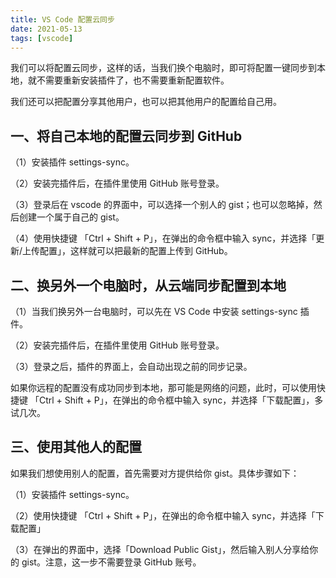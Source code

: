 ```yaml
---
title: VS Code 配置云同步
date: 2021-05-13
tags: [vscode]
---
```


我们可以将配置云同步，这样的话，当我们换个电脑时，即可将配置一键同步到本地，就不需要重新安装插件了，也不需要重新配置软件。

我们还可以把配置分享其他用户，也可以把其他用户的配置给自己用。

<!-- more -->


## 一、将自己本地的配置云同步到 GitHub

（1）安装插件 settings-sync。

（2）安装完插件后，在插件里使用 GitHub 账号登录。

（3）登录后在 vscode 的界面中，可以选择一个别人的 gist；也可以忽略掉，然后创建一个属于自己的 gist。

（4）使用快捷键 「Ctrl + Shift + P」，在弹出的命令框中输入 sync，并选择「更新/上传配置」，这样就可以把最新的配置上传到 GitHub。

## 二、换另外一个电脑时，从云端同步配置到本地

（1）当我们换另外一台电脑时，可以先在 VS Code 中安装 settings-sync 插件。

（2）安装完插件后，在插件里使用 GitHub 账号登录。

（3）登录之后，插件的界面上，会自动出现之前的同步记录。

如果你远程的配置没有成功同步到本地，那可能是网络的问题，此时，可以使用快捷键 「Ctrl + Shift + P」，在弹出的命令框中输入 sync，并选择「下载配置」，多试几次。

## 三、使用其他人的配置

如果我们想使用别人的配置，首先需要对方提供给你 gist。具体步骤如下：

（1）安装插件 settings-sync。

（2）使用快捷键 「Ctrl + Shift + P」，在弹出的命令框中输入 sync，并选择「下载配置」

（3）在弹出的界面中，选择「Download Public Gist」，然后输入别人分享给你的 gist。注意，这一步不需要登录 GitHub 账号。
